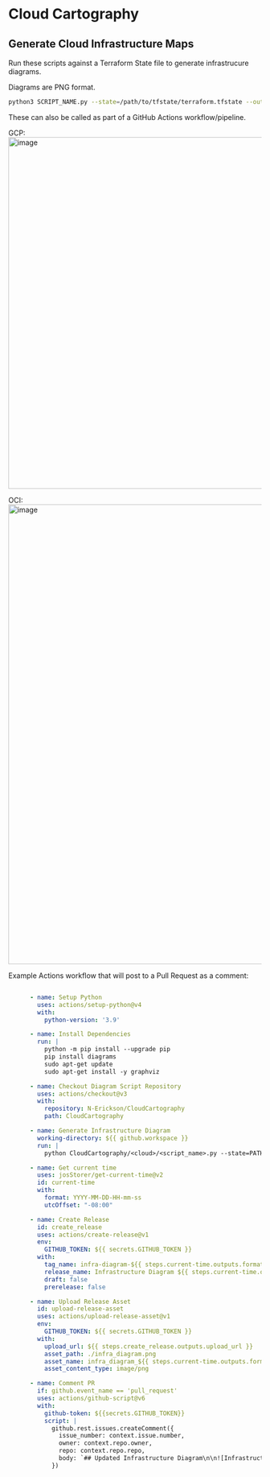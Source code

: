 # Cloud Cartography

## Generate Cloud Infrastructure Maps

Run these scripts against a Terraform State file to generate infrastrucure diagrams.

Diagrams are PNG format. 

```bash
python3 SCRIPT_NAME.py --state=/path/to/tfstate/terraform.tfstate --output=my_infrastructure_diagram
```

These can also be called as part of a GitHub Actions workflow/pipeline. 


GCP:
<img width="699" alt="image" src="https://github.com/user-attachments/assets/493b26a6-bcb8-48f6-9f9f-b3ac27e8d86b">

OCI:
<img width="914" alt="image" src="https://github.com/user-attachments/assets/296d44ec-8409-494b-95bf-400ae175dbd1">



Example Actions workflow that will post to a Pull Request as a comment:
```yaml

      - name: Setup Python
        uses: actions/setup-python@v4
        with:
          python-version: '3.9'

      - name: Install Dependencies
        run: |
          python -m pip install --upgrade pip
          pip install diagrams
          sudo apt-get update
          sudo apt-get install -y graphviz

      - name: Checkout Diagram Script Repository
        uses: actions/checkout@v3
        with:
          repository: N-Erickson/CloudCartography
          path: CloudCartography

      - name: Generate Infrastructure Diagram
        working-directory: ${{ github.workspace }}
        run: |
          python CloudCartography/<cloud>/<script_name>.py --state=PATH/TO/terraform/terraform.tfstate --output=infra_diagram

      - name: Get current time
        uses: josStorer/get-current-time@v2
        id: current-time
        with:
          format: YYYY-MM-DD-HH-mm-ss
          utcOffset: "-08:00"

      - name: Create Release
        id: create_release
        uses: actions/create-release@v1
        env:
          GITHUB_TOKEN: ${{ secrets.GITHUB_TOKEN }}
        with:
          tag_name: infra-diagram-${{ steps.current-time.outputs.formattedTime }}
          release_name: Infrastructure Diagram ${{ steps.current-time.outputs.formattedTime }}
          draft: false
          prerelease: false

      - name: Upload Release Asset
        id: upload-release-asset 
        uses: actions/upload-release-asset@v1
        env:
          GITHUB_TOKEN: ${{ secrets.GITHUB_TOKEN }}
        with:
          upload_url: ${{ steps.create_release.outputs.upload_url }}
          asset_path: ./infra_diagram.png
          asset_name: infra_diagram_${{ steps.current-time.outputs.formattedTime }}.png
          asset_content_type: image/png

      - name: Comment PR
        if: github.event_name == 'pull_request'
        uses: actions/github-script@v6
        with:
          github-token: ${{secrets.GITHUB_TOKEN}}
          script: |
            github.rest.issues.createComment({
              issue_number: context.issue.number,
              owner: context.repo.owner,
              repo: context.repo.repo,
              body: `## Updated Infrastructure Diagram\n\n![Infrastructure Diagram](${process.env.GITHUB_SERVER_URL}/${context.repo.owner}/${context.repo.repo}/releases/download/infra-diagram-${{ steps.current-time.outputs.formattedTime }}/infra_diagram_${{ steps.current-time.outputs.formattedTime }}.png)`
            })
```
